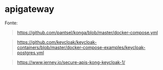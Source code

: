 # apigateway

Fonte: 

> https://github.com/pantsel/konga/blob/master/docker-compose.yml

> https://github.com/keycloak/keycloak-containers/blob/master/docker-compose-examples/keycloak-postgres.yml

> https://www.jerney.io/secure-apis-kong-keycloak-1/

